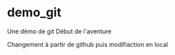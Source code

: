 # demo_git
Une démo de git 
Début de l'aventure
 
Changement à partir de github
puis modifiaction en local
